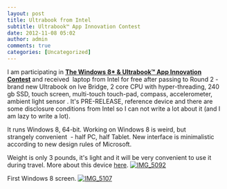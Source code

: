 ```yaml
---
layout: post
title: Ultrabook from Intel
subtitle: Ultrabook™ App Innovation Contest
date: 2012-11-08 05:02
author: admin
comments: true
categories: [Uncategorized]
---
```

I am participating in <strong><a href="http://www.codeproject.com/Competitions/598/The-Windows-8-Ultrabook-App-Innovation-Contest.aspx">The Windows 8* &amp; Ultrabook™ App Innovation Contest</a> </strong>and received  laptop from Intel for free after passing to Round 2 - brand new Ultrabook on Ive Bridge, 2 core CPU with hyper-threading, 240 gb SSD, touch screen, multi-touch touch-pad, compass, accelerometer, ambient light sensor . It's PRE-RELEASE, reference device and there are some disclosure conditions from Intel so I can not write a lot about it (and I am lazy to write a lot).

It runs Windows 8, 64-bit. Working on Windows 8 is weird, but strangely convenient  - half PC, half Tablet. New interface is minimalistic  according to new design rules of Microsoft.

Weight is only 3 pounds, it's light and it will be very convenient to use it during travel. More about this device <a href="http://www.hanselman.com/blog/InitialImpressionsOfThe3rdGenerationIvyBridgeIntelUltrabookReferenceHardwareForDevelopersOnWindows8.aspx">here</a>.
<a title="IMG_5092 by yakovsum, on Flickr" href="http://www.flickr.com/photos/17044631@N00/8164304986/"><img src="http://farm9.staticflickr.com/8207/8164304986_3c09ebc6dd_z.jpg" class="image featured" alt="IMG_5092"  /></a>

First Windows 8 screen.
<a title="IMG_5107 by yakovsum, on Flickr" href="http://www.flickr.com/photos/17044631@N00/8164270587/"><img class="image featured" src="http://farm8.staticflickr.com/7252/8164270587_d492dddf48_z.jpg" alt="IMG_5107"  /></a>
